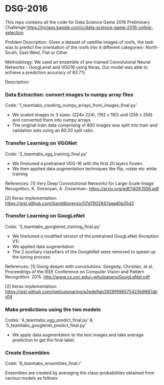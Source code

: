 # DSG-2016

This repo contains all the code for Data Science Game 2016 Preliminary Challenge
https://inclass.kaggle.com/c/data-science-game-2016-online-selection

Problem Description: Given a dataset of satellite images of roofs, the task was to predict the orientation of the roofs into 4 different categories- North-South, East-West, Flat or Other

Methodology: We used an ensemble of pre-trained Convolutonal Neural Networks - GoogLenet and VGG16 using Keras. 
Our model was able to achieve a prediction accuracy of 83.7%

Description: 

### Data Extraction: convert images to numpy array files

Code: '1_teamtabs_creating_numpy_arrays_from_images_final.py'

* We scaled images to 3 sizes: (224x 224), (192 x 192) and (256 x 256) and converted them into numpy arrays
* The original train data comprising of 800 images was split into train and validation sets using an 80:20 split ratio.

### Transfer Learning on VGGNet

Code:  '2_teamtabs_vgg_training_final.py'

* We finetuned a pretrained VGG-16 with the first 20 layers frozen. 
* We then applied data augmentation techniques like flip, rotate etc while training

References: 
[1] Very Deep Convolutional Networks for Large-Scale Image Recognition, K. Simonyan, A. Zisserman- https://arxiv.org/pdf/1409.1556.pdf 

[2] Keras implementation: https://gist.github.com/baraldilorenzo/07d7802847aaad0a35d3 

### Transfer Learning on GoogLeNet

Code: '3_teamtabs_googlenet_training_final.py’

* We finetuned a modified version of the pretrained GoogLeNet (Inception V1)
* We applied data augmentation 
* The 2 auxiliary classifiers of the GoogleNet were removed to speed-up the tuning process

References:
[1] Going deeper with convolutions. Szegedy, Christian, et al.
Proceedings of the IEEE Conference on Computer Vision and Pattern Recognition. 2015. http://www.cs.unc.edu/~wliu/papers/GoogLeNet.pdf

[2] Keras implementation: https://gist.github.com/joelouismarino/a2ede9ab3928f999575423b9887abd14

### Make predictions using the two models

Codes: '4_teamtabs_vgg_predict_final.py' & '5_teamtabs_googlenet_predict_final.py'
* We apply data augmentation to the test images and take average prediction to get the final label.

### Create Ensembles

Code: '6_teamtabs_ensembles_final.r'
 
Ensembles are created by averaging the class-probabilities obtained from various models as follows:







